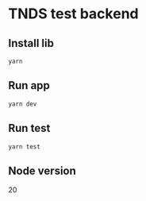 # TNDS test backend

## Install lib

`yarn`

## Run app

`yarn dev`

## Run test

`yarn test`

## Node version

20
